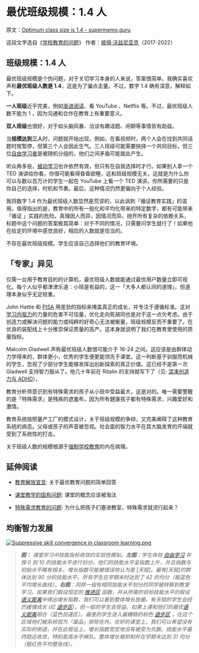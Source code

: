 # 最优班级规模：1.4 人

原文：[Optimum class size is 1.4 - supermemo.guru](https://supermemo.guru/wiki/Optimum_class_size_is_1.4)

这段文字选自《[学校教育的问题](https://supermemo.guru/wiki/Problem_of_Schooling)》 作者：[彼得·沃兹尼亚克](https://supermemo.guru/wiki/Piotr_Wozniak)（2017-2022）

## 班级规模：1.4 人

最优班级规模是个伪问题，对于关切学习本身的人来说，答案很简单。我确实喜欢声称**最优班级人数是 1.4**，这是为了骗点击量。不过，数字 1.4 确有深意，解释如下。

**一人班级**近乎完美，例如[渐进阅读](https://supermemo.guru/wiki/Incremental_reading)、看 YouTube 、Netflix 等。不过，最优班级人数不能为 1 ，因为沟通和合作在教育上有重要意义。

**双人班级**也很好，对于如头脑风暴、洽谈有趣话题、闲聊等事情皆有助益。

当**规模达到三人**时，问题就开始出现。例如，在看视频时，两个人会在找到共同话题时按暂停，但第三个人会因此生气。三人班级可能需要抉择一个共同目标，但三位[自由学习者](https://supermemo.guru/wiki/Free_learning)是被随机分组的，他们之间矛盾可能就此产生。

听众再多些，[被动学习](https://supermemo.guru/wiki/Passive_learning)也许依然有效，但只有在自我选择时才行。如果别人拿一个 TED 演讲给你看，你很可能看得昏昏欲睡，这和班级规模无关。这就是为什么你可以与数以百万计的学生一起在 YouTube 上看一个 TED 演讲。你所需要的只是你自己的选择，时机和节奏。最后，这种情况仍然更偏向于个人经验。

我将数字 1.4 作为最优班级人数显然是荒谬的，以此讽刺「循证教育实践」的滥用。值得指出的是，教育中的所有一般化和平均化带来的特定数字，都有可能带来「循证 」实践的危险。真理因人而异，因情况而异。抛开所有复杂的依赖关系，标题中这个问题的答案极其简单：对于不同的情况，只需要问学生就行了！如果他在给定的环境中感觉良好，相应的人数就是恰当的。

不存在最优班级规模。学生应该自己选择他们的教育环境。

## 「专家」异见

仅需一台用于教育目的的计算机，最优班级人数就能通过最优用户数量立即可视化。每个人似乎都津津乐道：小班是有益的，这一「大多人都认同的道理」，但道理本身似乎无足轻重。

John Hattie 和 [PISA](https://supermemo.guru/wiki/PISA) 用差劲的指标来掩盖真正的成长，并专注于遵循标准。这对[学习内驱力](https://supermemo.guru/wiki/Learn_drive)的力量的危害不可估量，优化走向死胡同也是对于这一点欠考虑。由于创造力或解决问题的能力或纯粹的好奇心无法被衡量，班级规模反而不重要了。在优良的装配线上十分推崇保证质量的高产。这本身就说明了我们在教育里使用的质量指标。

Malcolm Gladwell 声称最优班级人数很可能介于 18-24 之间。这应该是由群体动力学得来的，群体更小，优秀的学生便更能领先于课堂。这一判断基于驯服而机械的学生，忽视了少部分学生能够发挥出创新探索的真正价值。这已经不是第一次 Gladwell 支持智力服从了。他几十年前在 Ritalin 的支持就写下了（见: [混淆创造力与 ADHD](https://supermemo.guru/wiki/Confusing_creativity_with_ADHD)）。

教育分析师意识到有特殊需求的孩子从小班中受益最大，这是对的。唯一需要警醒的是「特殊需求」是残疾的遮羞布，因为所有健康孩子都有特殊需求，兴趣爱好和激情。

教育系统按照量产工厂的模式设计，关于班级规模的争辩，又完美阐释了这种教育系统的病态。父母或孩子的声音被忽视。社会面的智力水平在其大脑发育的开端就受到了系统性的打击。

关于班级人数的规模根源于[强制学校教育](https://supermemo.guru/wiki/Compulsory_schooling)的内在病理。

## 延伸阅读

- [教育解放宣言](https://supermemo.guru/wiki/Declaration_of_Educational_Emancipation): 关于最优教育问题的简单回答

- [课堂教学的固有问题](https://supermemo.guru/wiki/Inherent_problems_of_classroom_schooling): 课堂的概念应该被淘汰

- [特殊需求教育的问题](https://supermemo.guru/wiki/Problems_with_special-needs_education): 为什么把孩子们塞进教室，特殊需求就流行起来？

## 均衡智力发展

[![Suppressive skill convergence in classroom learning.png](https://supermemo.guru/images/thumb/f/f2/Suppressive_skill_convergence_in_classroom_learning.png/400px-Suppressive_skill_convergence_in_classroom_learning.png)](https://supermemo.guru/wiki/File:Suppressive_skill_convergence_in_classroom_learning.png)

> ***图：** 课堂学习中技能指标收敛的实验性模拟。**左图**：学生体验 [自由学习](https://supermemo.guru/wiki/Free_learning) 并按 0 到 10 的技能水平进行划分。他们的技能水平呈指数上升，并且指数与初始水平略有相关。增长指数可能被错误地认为是 [天赋]。最有[天赋]的群体达到 90 分的技能水平，所有学生在学期末时达到了 42 的均分（粗蓝色平均增长曲线）。**右图**：同样一组有相同技能水平划分的同学被转移到教室学习。如果我们假设恒定的 [推进区](https://supermemo.guru/wiki/Push_zone) 函数，并从所需的目标技能水平的假设[语义距离](https://supermemo.guru/wiki/Semantic_distance)中得出增长指数，我们可以看到整体增长放缓。有天赋的学生会经历缓慢成长 (红 [退步区](https://supermemo.guru/wiki/Regress_zone))，但一般的学生会受益，如果上课和他们的最优[语义距离](https://supermemo.guru/wiki/Semantic_distance)相合（蓝色加速区）。最差的学生进入最糟糕的棕色 [退步区](https://supermemo.guru/wiki/Regress_zone) ，在这个区域他们被系统视为「废品」排除在外。在好的课堂上，我们可以希望没有实际的倒退，并在此假设上，增长指数宽宏地没有被变为负数。技能水平最终趋近收敛，特别是高水平梯队。整体增长被抑制并在学期末达到 31 均分（粗红色平均整张线）。*